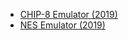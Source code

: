 - [CHIP-8 Emulator (2019)](https://code.austinmorlan.com/austin/2019-chip8-emulator)
- [NES Emulator (2019)](https://code.austinmorlan.com/austin/2019-nes-emulator)